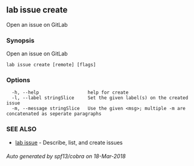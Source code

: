 ## lab issue create

Open an issue on GitLab

### Synopsis

Open an issue on GitLab

```
lab issue create [remote] [flags]
```

### Options

```
  -h, --help                  help for create
  -l, --label stringSlice     Set the given label(s) on the created issue
  -m, --message stringSlice   Use the given <msg>; multiple -m are concatenated as seperate paragraphs
```

### SEE ALSO

* [lab issue](lab_issue.md)	 - Describe, list, and create issues

###### Auto generated by spf13/cobra on 18-Mar-2018
